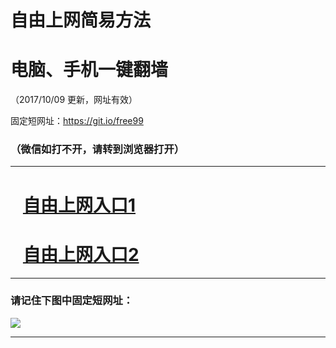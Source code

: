 ﻿# 自由上网简易方法

# 电脑、手机一键翻墙

（2017/10/09 更新，网址有效）

固定短网址：https://git.io/free99

### （微信如打不开，请转到浏览器打开）


***





# &nbsp;&nbsp; <a href="http://ft675623063.fwq-tz-1001.info/fwqtz01.html?t=100900116327 " target="_blank">自由上网入口1</a>
# &nbsp;&nbsp; <a href="http://ft1581619338.fwq-tz-1002.info/fwqtz02.html?t=100900129315 " target="_blank">自由上网入口2</a>
***

### 请记住下图中固定短网址：

<img src="https://s3-us-west-2.amazonaws.com/fwq-1001/yjfq-20170905okok.png" /> 


***

